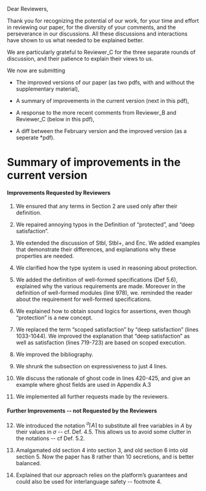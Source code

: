 Dear Reviewers, 

Thank you for recognizing the potential of our work, for your time and effort in reviewing our paper, for  the diversity of your comments, and the perseverance in our discussions. All these discussions and interactions have shown to us what needed to be explained better. 

We are particularly grateful to Reviewer_C for the three separate rounds of discussion, and their patience to explain their views to us.

We now are submitting

- The improved versions of our paper (as two pdfs, with and without the supplementary material),

- A summary of improvements in the current version (next in this pdf),

- A response to the more recent comments from Reviewer_B and Reviewer_C (below in this pdf),

- A diff between the February version and the improved version (as a seperate *pdf).


# Summary of improvements in the current version 

#### Improvements Requested by Reviewers 

1. We ensured that any terms in Section 2 are used only after their definition. 

2. We repaired annoying typos in the Definition of “protected”, and “deep satisfaction”.

3.  We extended the discussion of Stbl, Stbl+, and Enc. We added examples that demonstrate their differences, and explanations why these properties are needed.

4. We clarified how the type system is used in reasoning about protection.

5. We added the definition of well-formed specifications (Def 5.6), explained why the various requirements are made. Moreover in the definition of well-formed modules (line 978), we. reminded the reader about the requirement for well-formed specifications. 

6. We explained how to obtain sound logics for assertions, even though “protection” is a new concept.

7. We replaced the term “scoped satisfaction” by “deep satisfaction” (lines 1033-1044). We improved the explanation that “deep satisfaction” as well as satisfaction (lines 719-723) are based on scoped execution. 

8. We improved the bibliography.

9. We shrunk the subsection on expressiveness to just 4 lines.

10. We discuss the rationale of ghost code in lines 420-425, and give an example where ghost fields are used in Appendix A.3

11. We implemented all further  requests made by the reviewers.


#### Further Improvements -- not Requested by the Reviewers 

12. We introduced the notation $^\sigma\lceil A\rceil$ to substitute all free variables in $A$  by their values in $\sigma$ -- cf. Def. 4.5. This allows us to avoid some clutter in the notations -- cf Def. 5.2.

13. Amalgamated old section 4 into section 3, and old section 6 into old section 5. Now the paper has 8 rather than 10 secretions, and is better balanced.

14. Explained that our approach relies on the platform’s guarantees and could also be used for interlanguage safety -- footnote 4.